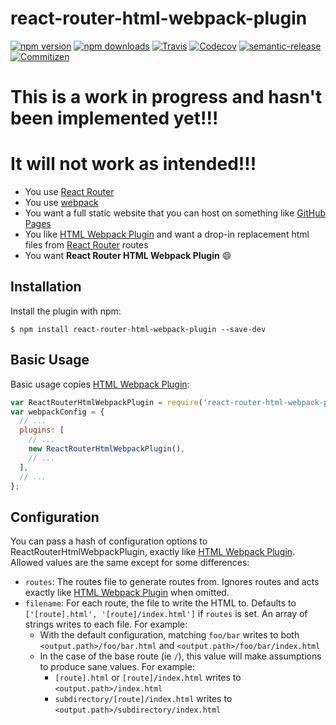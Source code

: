 # react-router-html-webpack-plugin

[![npm version][npm-version-badge]][npm-url]
[![npm downloads][npm-downloads-badge]][npm-url]
[![Travis][travis-badge]][travis-url]
[![Codecov][codecov-badge]][codecov-url]
[![semantic-release][semantic-release-badge]][semantic-release-url]
[![Commitizen][commitizen-badge]][commitizen-url]

# **This is a work in progress and hasn't been implemented yet!!!**
# **It will not work as intended!!!**

- You use [React Router][react-router-url]
- You use [webpack][webpack-url]
- You want a full static website that you can host on something like [GitHub Pages][github-pages-url]
- You like [HTML Webpack Plugin][html-webpack-plugin-url] and want a drop-in replacement html files from [React Router][react-router-url] routes
- You want **React Router HTML Webpack Plugin** :smile:

## Installation

Install the plugin with npm:
```shell
$ npm install react-router-html-webpack-plugin --save-dev
```

## Basic Usage

Basic usage copies [HTML Webpack Plugin][html-webpack-plugin-usage-url]:

```javascript
var ReactRouterHtmlWebpackPlugin = require('react-router-html-webpack-plugin');
var webpackConfig = {
  // ...
  plugins: [
    // ...
    new ReactRouterHtmlWebpackPlugin(),
    // ...
  ],
  // ...
};
```

## Configuration

You can pass a hash of configuration options to ReactRouterHtmlWebpackPlugin, exactly like [HTML Webpack Plugin][html-webpack-plugin-configuration-url]. Allowed values are the same except for some differences:

- `routes`: The routes file to generate routes from. Ignores routes and acts exactly like [HTML Webpack Plugin][html-webpack-plugin-url] when omitted.
- `filename`: For each route, the file to write the HTML to. Defaults to `['[route].html', '[route]/index.html']` if `routes` is set. An array of strings writes to each file. For example:
    - With the default configuration, matching `foo/bar` writes to both `<output.path>/foo/bar.html` and `<output.path>/foo/bar/index.html`
  - In the case of the base route (ie `/`), this value will make assumptions to produce sane values. For example:
    - `[route].html` or `[route]/index.html` writes to `<output.path>/index.html`
    - `subdirectory/[route]/index.html` writes to `<output.path>/subdirectory/index.html`

[codecov-badge]: https://img.shields.io/codecov/c/github/saiichihashimoto/react-router-html-webpack-plugin.svg?style=flat-square&maxAge=86400
[codecov-url]: https://codecov.io/gh/saiichihashimoto/react-router-html-webpack-plugin
[commitizen-badge]: https://img.shields.io/badge/commitizen-friendly-brightgreen.svg?style=flat-square&maxAge=86400
[commitizen-url]: http://commitizen.github.io/cz-cli
[github-pages-url]: https://pages.github.com
[html-webpack-plugin-configuration-url]: https://github.com/ampedandwired/html-webpack-plugin/blob/master/README.md#configuration
[html-webpack-plugin-usage-url]: https://github.com/ampedandwired/html-webpack-plugin/blob/master/README.md#basic-usage
[html-webpack-plugin-url]: https://www.npmjs.com/package/html-webpack-plugin
[npm-downloads-badge]: https://img.shields.io/npm/dm/react-router-html-webpack-plugin.svg?style=flat-square&maxAge=86400
[npm-version-badge]: https://img.shields.io/npm/v/react-router-html-webpack-plugin.svg?style=flat-square&maxAge=86400
[npm-url]: https://www.npmjs.com/package/react-router-html-webpack-plugin
[react-router-url]: https://www.npmjs.com/package/react-router
[semantic-release-badge]: https://img.shields.io/badge/%20%20%F0%9F%93%A6%F0%9F%9A%80-semantic--release-e10079.svg?style=flat-square
[semantic-release-url]: https://github.com/semantic-release/semantic-release
[travis-badge]: https://img.shields.io/travis/saiichihashimoto/react-router-html-webpack-plugin/master.svg?style=flat-square&maxAge=86400
[travis-url]: https://travis-ci.org/saiichihashimoto/react-router-html-webpack-plugin
[webpack-url]: http://webpack.github.io
